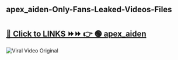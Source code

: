 
 ## apex_aiden-Only-Fans-Leaked-Videos-Files

# <h2><a href="https://mediaupload.pro?apex_aiden">🔗 Click to LINKS ⏩⏩ 👉 🟢 apex_aiden </a></h2>

<a href="https://mediaupload.pro?apex_aiden" rel="nofollow" data-target="animated-image.originalLink"><img src="https://i.ibb.co.com/xMMVF88/686577567.gif" alt="Viral Video Original" style="max-width: 100%; display: inline-block;" data-target="animated-image.originalImage"></a>